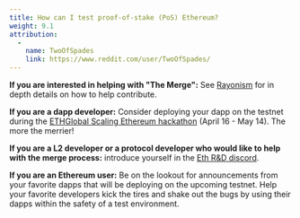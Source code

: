 ```yaml
---
title: How can I test proof-of-stake (PoS) Ethereum?
weight: 9.1
attribution:
  -
    name: TwoOfSpades
    link: https://www.reddit.com/user/TwoOfSpades/
---
```


**If you are interested in helping with "The Merge":** See [Rayonism](https://rayonism.io/) for in depth details on how to help contribute.

**If you are a dapp developer:** Consider deploying your dapp on the testnet during the [ETHGlobal Scaling Ethereum hackathon](https://scaling.ethglobal.co/) (April 16 - May 14). The more the merrier!

**If you are a L2 developer or a protocol developer who would like to help with the merge process:** introduce yourself in the [Eth R&D discord](https://discord.gg/BGuQfYwmVD).

**If you are an Ethereum user:** Be on the lookout for announcements from your favorite dapps that will be deploying on the upcoming testnet. Help your favorite developers kick the tires and shake out the bugs by using their dapps within the safety of a test environment.
